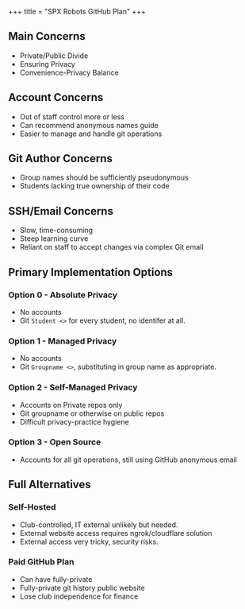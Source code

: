 +++
title = "SPX Robots GitHub Plan"
+++

## Main Concerns

* Private/Public Divide
* Ensuring Privacy
* Convenience-Privacy Balance

## Account Concerns

* Out of staff control more or less
* Can recommend anonymous names guide
* Easier to manage and handle git operations

## Git Author Concerns

* Group names should be sufficiently pseudonymous
* Students lacking true ownership of their code

## SSH/Email Concerns

* Slow, time-consuming
* Steep learning curve
* Reliant on staff to accept changes via complex Git email

## Primary Implementation Options

### Option 0 - Absolute Privacy

* No accounts
* Git `Student <>` for every student, no identifer at all.

### Option 1 - Managed Privacy

* No accounts
* Git `Groupname <>`, substituting in group name as appropriate.

### Option 2 - Self-Managed Privacy

* Accounts on Private repos only
* Git groupname or otherwise on public repos
* Difficult privacy-practice hygiene

### Option 3 - Open Source

* Accounts for all git operations, still using GitHub anonymous email

## Full Alternatives

### Self-Hosted

* Club-controlled, IT external unlikely but needed.
* External website access requires ngrok/cloudflare solution
* External access very tricky, security risks.

### Paid GitHub Plan

* Can have fully-private
* Fully-private git history public website
* Lose club independence for finance
